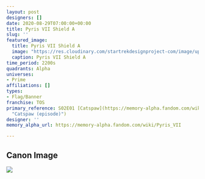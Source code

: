 ```yaml
---
layout: post
designers: []
date: 2020-08-29T07:00:00+00:00
title: Pyris VII Shield A
slug: ''
featured_image:
  title: Pyris VII Shield A
  image: "https://res.cloudinary.com/startrekdesignproject-com/image/upload/v1600302130/PyrusVII-ShieldA.png"
  caption: Pyris VII Shield A
time_period: 2200s
quadrants: Alpha
universes:
- Prime
affiliations: []
types:
- Flag/Banner
franchise: TOS
primary_reference: S02E01 [Catspaw](https://memory-alpha.fandom.com/wiki/Catspaw_(episode)
  "Catspaw (episode)")
designer: ''
memory_alpha_url: https://memory-alpha.fandom.com/wiki/Pyris_VII

---
```

## Canon Image

![](https://res.cloudinary.com/startrekdesignproject-com/image/upload/v1600302130/PyrusVII_ShieldA.jpg)